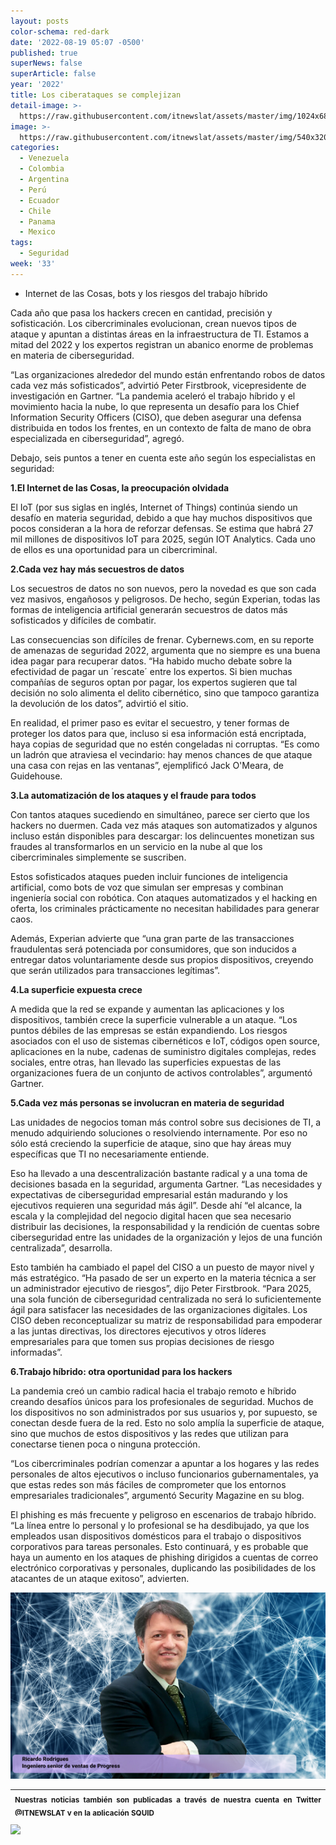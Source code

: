 ```yaml
---
layout: posts
color-schema: red-dark
date: '2022-08-19 05:07 -0500'
published: true
superNews: false
superArticle: false
year: '2022'
title: Los ciberataques se complejizan
detail-image: >-
  https://raw.githubusercontent.com/itnewslat/assets/master/img/1024x680/Ricardo-Rodrigues-g.jpg
image: >-
  https://raw.githubusercontent.com/itnewslat/assets/master/img/540x320/Ricardo-Rodrigues-p.jpg
categories:
  - Venezuela
  - Colombia
  - Argentina
  - Perú
  - Ecuador
  - Chile
  - Panama
  - Mexico
tags:
  - Seguridad
week: '33'
---
```

- Internet de las Cosas, bots y los riesgos del trabajo híbrido

Cada año que pasa los hackers crecen en cantidad, precisión y sofisticación. Los cibercriminales evolucionan, crean nuevos tipos de ataque y apuntan a distintas áreas en la infraestructura de TI. Estamos a mitad del 2022 y los expertos registran un abanico enorme de problemas en materia de ciberseguridad.
 
“Las organizaciones alrededor del mundo están enfrentando robos de datos cada vez más sofisticados”, advirtió Peter Firstbrook, vicepresidente de investigación en Gartner. “La pandemia aceleró el trabajo híbrido y el movimiento hacia la nube, lo que representa un desafío para los Chief Information Security Officers (CISO), que deben asegurar una defensa distribuida en todos los frentes, en un contexto de falta de mano de obra especializada en ciberseguridad”, agregó.

Debajo, seis puntos a tener en cuenta este año según los especialistas en seguridad:
 
**1.El Internet de las Cosas, la preocupación olvidada**
 
El IoT (por sus siglas en inglés, Internet of Things) continúa siendo un desafío en materia seguridad, debido a que hay muchos dispositivos que pocos consideran a la hora de reforzar defensas. Se estima que habrá 27 mil millones de dispositivos IoT para 2025, según IOT Analytics. Cada uno de ellos es una oportunidad para un cibercriminal.
 
**2.Cada vez hay más secuestros de datos**
 
Los secuestros de datos no son nuevos, pero la novedad es que son cada vez masivos, engañosos y peligrosos. De hecho, según Experian, todas las formas de inteligencia artificial generarán secuestros de datos más sofisticados y difíciles de combatir.
 
Las consecuencias son difíciles de frenar. Cybernews.com, en su reporte de amenazas de seguridad 2022, argumenta que no siempre es una buena idea pagar para recuperar datos. “Ha habido mucho debate sobre la efectividad de pagar un ´rescate´ entre los expertos. Si bien muchas compañías de seguros optan por pagar, los expertos sugieren que tal decisión no solo alimenta el delito cibernético, sino que tampoco garantiza la devolución de los datos”, advirtió el sitio.
 
En realidad, el primer paso es evitar el secuestro, y tener formas de proteger los datos para que, incluso si esa información está encriptada, haya copias de seguridad que no estén congeladas ni corruptas. “Es como un ladrón que atraviesa el vecindario: hay menos chances de que ataque una casa con rejas en las ventanas”, ejemplificó Jack O'Meara, de Guidehouse.
 
**3.La automatización de los ataques y el fraude para todos**
 
Con tantos ataques sucediendo en simultáneo, parece ser cierto que los hackers no duermen. Cada vez más ataques son automatizados y algunos incluso están disponibles para descargar: los delincuentes monetizan sus fraudes al transformarlos en un servicio en la nube al que los cibercriminales simplemente se suscriben.
 
Estos sofisticados ataques pueden incluir funciones de inteligencia artificial, como bots de voz que simulan ser empresas y combinan ingeniería social con robótica. Con ataques automatizados y el hacking en oferta, los criminales prácticamente no necesitan habilidades para generar caos.
 
Además, Experian advierte que “una gran parte de las transacciones fraudulentas será potenciada por consumidores, que son inducidos a entregar datos voluntariamente desde sus propios dispositivos, creyendo que serán utilizados para transacciones legítimas”.
 
**4.La superficie expuesta crece**
 
A medida que la red se expande y aumentan las aplicaciones y los dispositivos, también crece la superficie vulnerable a un ataque. “Los puntos débiles de las empresas se están expandiendo. Los riesgos asociados con el uso de sistemas cibernéticos e IoT, códigos open source, aplicaciones en la nube, cadenas de suministro digitales complejas, redes sociales, entre otras, han llevado las superficies expuestas de las organizaciones fuera de un conjunto de activos controlables”, argumentó Gartner.
 
**5.Cada vez más personas se involucran en materia de seguridad**
 
Las unidades de negocios toman más control sobre sus decisiones de TI, a menudo adquiriendo soluciones o resolviendo internamente. Por eso no sólo está creciendo la superficie de ataque, sino que hay áreas muy específicas que TI no necesariamente entiende.
 
Eso ha llevado a una descentralización bastante radical y a una toma de decisiones basada en la seguridad, argumenta Gartner. “Las necesidades y expectativas de ciberseguridad empresarial están madurando y los ejecutivos requieren una seguridad más ágil”. Desde ahí “el alcance, la escala y la complejidad del negocio digital hacen que sea necesario distribuir las decisiones, la responsabilidad y la rendición de cuentas sobre ciberseguridad entre las unidades de la organización y lejos de una función centralizada”, desarrolla.
 
Esto también ha cambiado el papel del CISO a un puesto de mayor nivel y más estratégico. “Ha pasado de ser un experto en la materia técnica a ser un administrador ejecutivo de riesgos”, dijo Peter Firstbrook. “Para 2025, una sola función de ciberseguridad centralizada no será lo suficientemente ágil para satisfacer las necesidades de las organizaciones digitales. Los CISO deben reconceptualizar su matriz de responsabilidad para empoderar a las juntas directivas, los directores ejecutivos y otros líderes empresariales para que tomen sus propias decisiones de riesgo informadas”.
 
**6.Trabajo híbrido: otra oportunidad para los hackers**
 
La pandemia creó un cambio radical hacia el trabajo remoto e híbrido creando desafíos únicos para los profesionales de seguridad. Muchos de los dispositivos no son administrados por sus usuarios y, por supuesto, se conectan desde fuera de la red. Esto no solo amplía la superficie de ataque, sino que muchos de estos dispositivos y las redes que utilizan para conectarse tienen poca o ninguna protección.
 
“Los cibercriminales podrían comenzar a apuntar a los hogares y las redes personales de altos ejecutivos o incluso funcionarios gubernamentales, ya que estas redes son más fáciles de comprometer que los entornos empresariales tradicionales”, argumentó Security Magazine en su blog.
 
El phishing es más frecuente y peligroso en escenarios de trabajo híbrido. “La línea entre lo personal y lo profesional se ha desdibujado, ya que los empleados usan dispositivos domésticos para el trabajo o dispositivos corporativos para tareas personales. Esto continuará, y es probable que haya un aumento en los ataques de phishing dirigidos a cuentas de correo electrónico corporativas y personales, duplicando las posibilidades de los atacantes de un ataque exitoso”, advierten.

![](https://raw.githubusercontent.com/itnewslat/assets/master/img/540x320/Ricardo-Rodrigues-p.jpg)

<table style="height: 42px;" width="569">
<tbody>
<tr>
<td style="text-align: justify;"><sub><strong>Nuestras noticias también son publicadas a través de nuestra cuenta en Twitter <a href="https://twitter.com/itnewslat?lang=es">@ITNEWSLAT</a> y en la aplicación <a href="https://squidapp.co/en/">SQUID</a></strong></sub></td>
</tr>
</tbody>
</table>

<img src="https://tracker.metricool.com/c3po.jpg?hash=56f88a41e39ab42c063cc51676587a04"/>